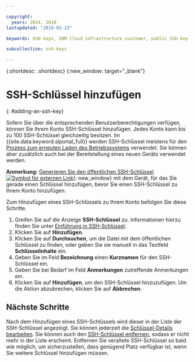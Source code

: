 ```yaml
---

copyright:
  years: 2014, 2018
lastupdated: "2018-02-23"

keywords: SSH keys, IBM Cloud infrastructure customer, public SSH key

subcollection: ssh-keys

---
```


{:shortdesc: .shortdesc}
{:new_window: target="_blank"}

# SSH-Schlüssel hinzufügen
{: #adding-an-ssh-key}

Sofern Sie über die entsprechenden Benutzerberechtigungen verfügen, können Sie Ihrem Konto SSH-Schlüssel hinzufügen. Jedes Konto kann bis zu 100 SSH-Schlüssel gleichzeitig besitzen. Im {{site.data.keyword.slportal_full}} werden SSH-Schlüssel meistens für den [Prozess zum erneuten Laden des Betriebssystems](/docs/infrastructure/software?topic=software-reloading-the-os) verwendet. Sie können aber zusätzlich auch bei der Bereitstellung eines neuen Geräts verwendet werden.

**Anmerkung:** [Generieren Sie den öffentlichen SSH-Schlüssel ![Symbol für externen Link](../../icons/launch-glyph.svg "Symbol für externen Link")](https://help.github.com/articles/generating-ssh-keys){: new_window} mit dem Gerät, für das Sie gerade einen Schlüssel hinzufügen, bevor Sie einen SSH-Schlüssel zu Ihrem Konto hinzufügen.

Zum Hinzufügen eines SSH-Schlüssels zu Ihrem Konto befolgen Sie diese Schritte.
1. Greifen Sie auf die Anzeige **SSH-Schlüssel** zu. Informationen hierzu finden Sie unter [Einführung in SSH-Schlüssel](/docs/infrastructure/ssh-keys?topic=ssh-keys-getting-started-tutorial).
2. Klicken Sie auf **Hinzufügen**.
3. Klicken Sie auf **Durchsuchen**, um die Datei mit dem öffentlichen Schlüssel zu finden, oder geben Sie sie manuell in das Textfeld **Schlüsselinhalte** ein.
4. Geben Sie im Feld **Bezeichnung** einen **Kurznamen** für den SSH-Schlüssel ein.
5. Geben Sie bei Bedarf im Feld **Anmerkungen** zutreffende Anmerkungen ein.
6. Klicken Sie auf **Hinzufügen**, um den SSH-Schlüssel hinzuzufügen. Um die Aktion abzubrechen, klicken Sie auf **Abbrechen**.

## Nächste Schritte

Nach dem Hinzufügen eines SSH-Schlüssels wird dieser in der Liste der SSH-Schlüssel angezeigt.
Sie können jederzeit die [Schlüssel-Details bearbeiten](/docs/infrastructure/ssh-keys?topic=ssh-keys-editing-details-for-an-ssh-key). Sie können auch den [SSH-Schlüssel entfernen](/docs/infrastructure/ssh-keys?topic=ssh-keys-removing-an-ssh-key), sodass er nicht mehr in der Liste erscheint. Entfernen Sie veraltete SSH-Schlüssel so bald wie möglich, um sicherzustellen, dass genügend Platz verfügbar ist, wenn Sie weitere Schlüssel hinzufügen müssen.
